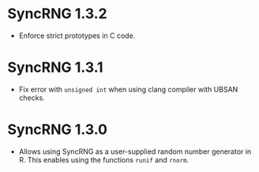 # SyncRNG 1.3.2

* Enforce strict prototypes in C code.

# SyncRNG 1.3.1

* Fix error with `unsigned int` when using clang compiler with UBSAN checks.

# SyncRNG 1.3.0

* Allows using SyncRNG as a user-supplied random number generator in R. This 
  enables using the functions ``runif`` and ``rnorm``.
